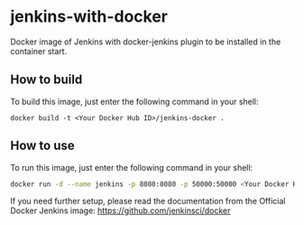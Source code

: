 # jenkins-with-docker
Docker image of Jenkins with docker-jenkins plugin to be installed in the container start.

## How to build
To build this image, just enter the following command in your shell:

```{bash}
docker build -t <Your Docker Hub ID>/jenkins-docker .
```

## How to use
To run this image, just enter the following command in your shell:

```bash
docker run -d --name jenkins -p 8080:8080 -p 50000:50000 <Your Docker Hub ID>/jenkins-docker
```

If you need further setup, please read the documentation from the Official Docker Jenkins image: https://github.com/jenkinsci/docker
